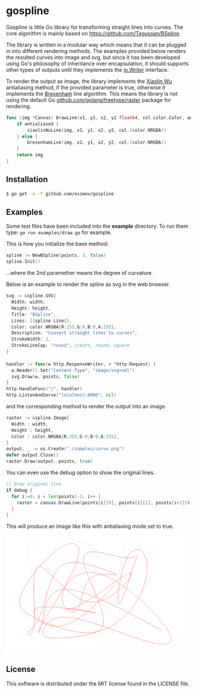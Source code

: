 # gospline
Gospline is little Go library for transforming straight lines into curves. The core algorithm is mainly based on https://github.com/Tagussan/BSpline.

The library is written in a modular way which means that it can be plugged in into different rendering methods. The examples provided below renders the resulted curves into image and svg, but since it has been developed using Go's philosophy of inheritance over encapsulation, it should supports other types of outputs until they implements the <a href="https://golang.org/pkg/io/#Writer">io.Writer</a> interface.

To render the output as image, the library implements the <a href="https://en.wikipedia.org/wiki/Xiaolin_Wu's_line_algorithm">Xiaolin Wu</a> antialiasing method, if the provided parameter is true, otherwise it implements the <a href="https://en.wikipedia.org/wiki/Bresenham's_line_algorithm">Bresenham</a> line algorithm. This means the library is not using the default Go <a href="https://github.com/golang/freetype/">github.com/golang/freetype/raster</a> package for rendering.

```go
func (img *Canvas) DrawLine(x1, y1, x2, y2 float64, col color.Color, antialiased bool) *Canvas {
	if antialiased {
		xiaolinWuLine(img, x1, y1, x2, y2, col.(color.NRGBA))
	} else {
		bresenhamLine(img, x1, y1, x2, y2, col.(color.NRGBA))
	}
	return img
}
```

## Installation
```bash
$ go get -u -f github.com/esimov/gospline
```

## Examples
Some test files have been included into the <strong>example</strong> directory. To run them type:
`go run examples/draw.go` for example.

This is how you initialize the base method:

```go
spline := NewBSpline(points, 3, false)
spline.Init()
```
...where the 2nd paramether means the degree of curvature. 

Below is an example to render the spline as svg in the web browser.

```go
svg := &spline.SVG{
  Width: width,
  Height: height,
  Title: "BSpline",
  Lines: []spline.Line{},
  Color: color.NRGBA{R:255,G:0,B:0,A:255},
  Description: "Convert straight lines to curves",
  StrokeWidth: 2,
  StrokeLineCap: "round", //butt, round, square
}

handler := func(w http.ResponseWriter, r *http.Request) {
  w.Header().Set("Content-Type", "image/svg+xml")
  svg.Draw(w, points, false)
}
http.HandleFunc("/", handler)
http.ListenAndServe("localhost:8000", nil)
```
and the corresponding method to render the output into an image.

```go
raster := &spline.Image{
  Width : width,
  Height : height,
  Color : color.NRGBA{R:255,G:0,B:0,A:255},
}
output, _ := os.Create("./samples/curve.png")
defer output.Close()
raster.Draw(output, points, true)
```

You can even use the debug option to show the original lines.

```go
// Draw original line
if debug {
  for i:=0; i < len(points)-1; i++ {
    raster = canvas.DrawLine(points[i][0], points[i][1], points[i+1][0], points[i+1][1], color.NRGBA{R:155,G:155,B:155,A:70 }, false)
  }
}
```
This will produce an image like this with antialiasing mode set to true.
<img alt="BSPline" title="BSpline" src="https://raw.githubusercontent.com/esimov/gospline/master/samples/curve.png"/>

## License

This software is distributed under the MIT license found in the LICENSE file.
